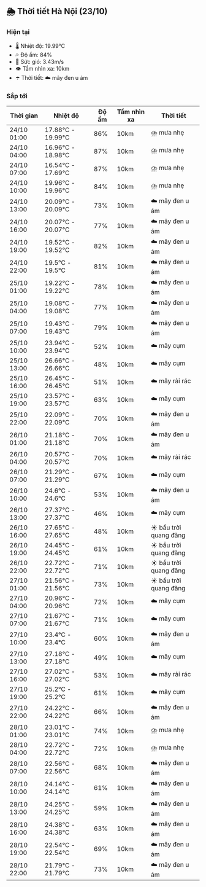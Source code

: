 ## 🌦️ Thời tiết Hà Nội (23/10)

### Hiện tại

- 🌡️ Nhiệt độ: 19.99℃
- 💦 Độ ẩm: 84%
- 💨 Sức gió: 3.43m/s
- 👁️ Tầm nhìn xa: 10km
- ☂️ Thời tiết: ☁️ mây đen u ám

### Sắp tới

| Thời gian | Nhiệt độ | Độ ẩm | Tầm nhìn xa | Thời tiết |
| --- | --- | --- | --- | --- |
| 24/10 01:00 | 17.88℃ - 19.99℃ | 86% | 10km | ⛈️ mưa nhẹ |
| 24/10 04:00 | 16.96℃ - 18.98℃ | 87% | 10km | ⛈️ mưa nhẹ |
| 24/10 07:00 | 16.54℃ - 17.69℃ | 87% | 10km | ⛈️ mưa nhẹ |
| 24/10 10:00 | 19.96℃ - 19.96℃ | 84% | 10km | ⛈️ mưa nhẹ |
| 24/10 13:00 | 20.09℃ - 20.09℃ | 73% | 10km | ☁️ mây đen u ám |
| 24/10 16:00 | 20.07℃ - 20.07℃ | 77% | 10km | ☁️ mây đen u ám |
| 24/10 19:00 | 19.52℃ - 19.52℃ | 82% | 10km | ☁️ mây đen u ám |
| 24/10 22:00 | 19.5℃ - 19.5℃ | 81% | 10km | ☁️ mây đen u ám |
| 25/10 01:00 | 19.22℃ - 19.22℃ | 78% | 10km | ☁️ mây đen u ám |
| 25/10 04:00 | 19.08℃ - 19.08℃ | 77% | 10km | ☁️ mây đen u ám |
| 25/10 07:00 | 19.43℃ - 19.43℃ | 79% | 10km | ☁️ mây đen u ám |
| 25/10 10:00 | 23.94℃ - 23.94℃ | 52% | 10km | ☁️ mây cụm |
| 25/10 13:00 | 26.66℃ - 26.66℃ | 48% | 10km | ☁️ mây cụm |
| 25/10 16:00 | 26.45℃ - 26.45℃ | 51% | 10km | ☁️ mây rải rác |
| 25/10 19:00 | 23.57℃ - 23.57℃ | 63% | 10km | ☁️ mây cụm |
| 25/10 22:00 | 22.09℃ - 22.09℃ | 70% | 10km | ☁️ mây đen u ám |
| 26/10 01:00 | 21.18℃ - 21.18℃ | 70% | 10km | ☁️ mây đen u ám |
| 26/10 04:00 | 20.57℃ - 20.57℃ | 70% | 10km | ☁️ mây rải rác |
| 26/10 07:00 | 21.29℃ - 21.29℃ | 67% | 10km | ☁️ mây cụm |
| 26/10 10:00 | 24.6℃ - 24.6℃ | 53% | 10km | ☁️ mây đen u ám |
| 26/10 13:00 | 27.37℃ - 27.37℃ | 46% | 10km | ☁️ mây cụm |
| 26/10 16:00 | 27.65℃ - 27.65℃ | 48% | 10km | ☀️ bầu trời quang đãng |
| 26/10 19:00 | 24.45℃ - 24.45℃ | 61% | 10km | ☀️ bầu trời quang đãng |
| 26/10 22:00 | 22.72℃ - 22.72℃ | 71% | 10km | ☀️ bầu trời quang đãng |
| 27/10 01:00 | 21.56℃ - 21.56℃ | 73% | 10km | ☀️ bầu trời quang đãng |
| 27/10 04:00 | 20.96℃ - 20.96℃ | 72% | 10km | ☁️ mây cụm |
| 27/10 07:00 | 21.67℃ - 21.67℃ | 71% | 10km | ☁️ mây cụm |
| 27/10 10:00 | 23.4℃ - 23.4℃ | 60% | 10km | ☁️ mây đen u ám |
| 27/10 13:00 | 27.18℃ - 27.18℃ | 49% | 10km | ☁️ mây cụm |
| 27/10 16:00 | 27.02℃ - 27.02℃ | 53% | 10km | ☁️ mây rải rác |
| 27/10 19:00 | 25.2℃ - 25.2℃ | 61% | 10km | ☁️ mây cụm |
| 27/10 22:00 | 24.22℃ - 24.22℃ | 66% | 10km | ☁️ mây đen u ám |
| 28/10 01:00 | 23.01℃ - 23.01℃ | 74% | 10km | ⛈️ mưa nhẹ |
| 28/10 04:00 | 22.72℃ - 22.72℃ | 72% | 10km | ⛈️ mưa nhẹ |
| 28/10 07:00 | 22.56℃ - 22.56℃ | 68% | 10km | ☁️ mây đen u ám |
| 28/10 10:00 | 24.14℃ - 24.14℃ | 61% | 10km | ☁️ mây đen u ám |
| 28/10 13:00 | 24.25℃ - 24.25℃ | 59% | 10km | ☁️ mây đen u ám |
| 28/10 16:00 | 24.38℃ - 24.38℃ | 63% | 10km | ☁️ mây đen u ám |
| 28/10 19:00 | 22.54℃ - 22.54℃ | 69% | 10km | ☁️ mây đen u ám |
| 28/10 22:00 | 21.79℃ - 21.79℃ | 73% | 10km | ☁️ mây đen u ám |
